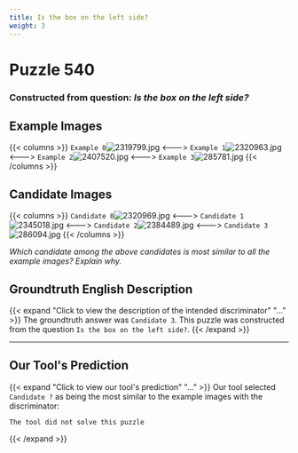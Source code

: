 ```yaml
---
title: Is the box on the left side?
weight: 3
---
```


# Puzzle 540
### Constructed from question: _Is the box on the left side?_


## Example Images
{{< columns >}}
`Example 0`![2319799.jpg](/gqa_images/2319799.jpg)
<--->
`Example 1`![2320963.jpg](/gqa_images/2320963.jpg)
<--->
`Example 2`![2407520.jpg](/gqa_images/2407520.jpg)
<--->
`Example 3`![285781.jpg](/gqa_images/285781.jpg)
{{< /columns >}}

## Candidate Images
{{< columns >}}
`Candidate 0`![2320969.jpg](/gqa_images/2320969.jpg)
<--->
`Candidate 1`![2345018.jpg](/gqa_images/2345018.jpg)
<--->
`Candidate 2`![2384489.jpg](/gqa_images/2384489.jpg)
<--->
`Candidate 3`![286094.jpg](/gqa_images/286094.jpg)
{{< /columns >}}

*Which candidate among the above candidates is most similar to all the example images? Explain why.*

## Groundtruth English Description

{{< expand "Click to view the description of the intended discriminator" "..." >}}
The groundtruth answer was `Candidate 3`. This puzzle was constructed from the question `Is the box on the left side?`.
{{< /expand >}}

---

## Our Tool's Prediction

{{< expand "Click to view our tool's prediction" "..." >}}
Our tool selected `Candidate ?` as being the most similar to the example images with the discriminator:
```plaintext
The tool did not solve this puzzle
```
{{< /expand >}}
